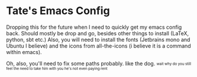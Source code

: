 # Tate's Emacs Config

Dropping this for the future when I need to quickly get my emacs config back. Should mostly be drop and go, besides other things to install (LaTeX, python, sbt etc.) Also, you will need to install the fonts (Jetbrains mono and Ubuntu I believe) and the icons from all-the-icons (i believe it is a command within emacs).


Oh, also, you'll need to fix some paths probably. like the dog. <sub><sup>wait why do you still feel the need to take him with you he's not even paying rent</sup></sub>
